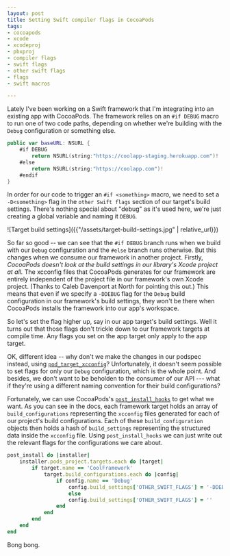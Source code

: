 ```yaml
---
layout: post
title: Setting Swift compiler flags in CocoaPods
tags:
- cocoapods
- xcode
- xcodeproj
- pbxproj
- compiler flags
- swift flags
- other swift flags
- flags
- swift macros

---
```


Lately I've been working on a Swift framework that I'm integrating into an existing app with CocoaPods. The framework relies on an `#if DEBUG` macro to run one of two code paths, depending on whether we're building with the `Debug` configuration or something else.

~~~swift
public var baseURL: NSURL {
    #if DEBUG
        return NSURL(string:"https://coolapp-staging.herokuapp.com")!
    #else
        return NSURL(string:"https://coolapp.com")!
    #endif
}
~~~

In order for our code to trigger an `#if <something>` macro, we need to set a `-D<something>` flag in the `other Swift flags` section of our target's build settings. There's nothing special about "debug" as it's used here, we're just creating a global variable and naming it `DEBUG`.

![Target build settings]({{"/assets/target-build-settings.jpg" | relative_url}})

So far so good -- we can see that the `#if DEBUG` branch runs when we build with our `Debug` configuration and the `#else` branch runs otherwise. But this changes when we consume our framework in another project. Firstly, *CocoaPods doesn't look at the build settings in our library's Xcode project at all.* The xcconfig files that CocoaPods generates for our framework are entirely independent of the project file in our framework's own Xcode project. (Thanks to Caleb Davenport at North for pointing this out.) This means that even if we specify a `-DDEBUG` flag for the `Debug` build configuration in our framework's build settings, they won't be there when CocoaPods installs the framework into our app's workspace.

So let's set the flag higher up, say in our app target's build settings. Well it turns out that those flags don't trickle down to our framework targets at compile time. Any flags you set on the app target only apply to the app target.

OK, different idea -- why don't we make the changes in our podspec instead, using [`pod_target_xcconfig`](https://guides.cocoapods.org/syntax/podspec.html#tab_pod_target_xcconfig)? Unfortunately, it doesn't seem possible to set flags for only our `Debug` configuration, which is the whole point. And besides, we don't want to be beholden to the consumer of our API --- what if they're using a different naming convention for their build configurations?

Fortunately, we can use CocoaPods's [`post_install_hooks`](https://guides.cocoapods.org/syntax/podfile.html#tab_post_install) to get what we want. As you can see in the docs, each framework target holds an array of `build_configurations` representing the `xcconfig` files generated for each of our project's build configurations. Each of these `build_configuration` objects then holds a hash of `build_settings` representing the structured data inside the `xcconfig` file. Using `post_install_hooks` we can just write out the relevant flags for the configurations we care about.

~~~ruby
post_install do |installer|
    installer.pods_project.targets.each do |target|
        if target.name == 'CoolFramework'
            target.build_configurations.each do |config|
                if config.name == 'Debug'
                    config.build_settings['OTHER_SWIFT_FLAGS'] = '-DDEBUG'
                    else
                    config.build_settings['OTHER_SWIFT_FLAGS'] = ''
                end
            end
        end
    end
end
~~~

Bong bong.

